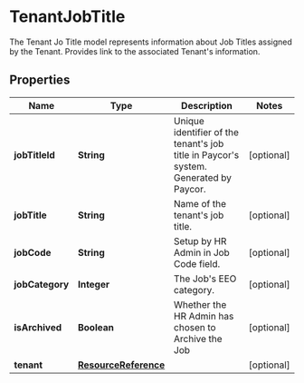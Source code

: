 

# TenantJobTitle

The Tenant Jo Title model represents information about Job Titles assigned by the Tenant. Provides link to the associated Tenant's information.

## Properties

| Name | Type | Description | Notes |
|------------ | ------------- | ------------- | -------------|
|**jobTitleId** | **String** | Unique identifier of the tenant&#39;s job title in Paycor&#39;s system. Generated by Paycor. |  [optional] |
|**jobTitle** | **String** | Name of the tenant&#39;s job title. |  [optional] |
|**jobCode** | **String** | Setup by HR Admin in Job Code field.  |  [optional] |
|**jobCategory** | **Integer** | The Job&#39;s EEO category. |  [optional] |
|**isArchived** | **Boolean** | Whether the HR Admin has chosen to Archive the Job  |  [optional] |
|**tenant** | [**ResourceReference**](ResourceReference.md) |  |  [optional] |



